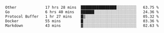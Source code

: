 <!--START_SECTION:waka-->

```txt
Other             17 hrs 28 mins  ████████████████░░░░░░░░░   63.75 %
Go                6 hrs 40 mins   ██████░░░░░░░░░░░░░░░░░░░   24.36 %
Protocol Buffer   1 hr 27 mins    █▒░░░░░░░░░░░░░░░░░░░░░░░   05.32 %
Docker            55 mins         █░░░░░░░░░░░░░░░░░░░░░░░░   03.36 %
Markdown          43 mins         ▓░░░░░░░░░░░░░░░░░░░░░░░░   02.63 %
```

<!--END_SECTION:waka-->
